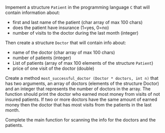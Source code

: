 Impement a structure `Patient` in the programming language `C` that will contain information about:

- first and last name of the patient (char array of max 100 chars)
- does the patient have insurance (1=yes, 0=no)
- number of visits to the doctor during the last month (integer)

Then create a structure `Doctor`  that will contain info about:

- name of the doctor (char array of max 100 chars)
- number of patients (integer)
- List of patients (array of max 100 elements of the structure `Patient`)
- price of one visit of the doctor (double)

Create a method `most_successful_doctor (Doctor * doctors, int n)` that has two arguments, an array of doctors (elements of the structure Doctor) and an integer that represents the number of doctors in the array. The function should print the doctor who earned most money from visits of not insured patients. If two or more doctors have the same amount of earned money then the doctor that has most visits from the patients in the last month.

Complete the main function for scanning the info for the doctors and the patients.
